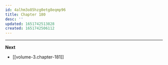 ```yaml
---
id: 4alhm3o85hzg0etg8eqmp96
title: Chapter 180
desc: ''
updated: 1651742513828
created: 1651742506112
---
```



____

**Next**
* [[volume-3.chapter-181]]

